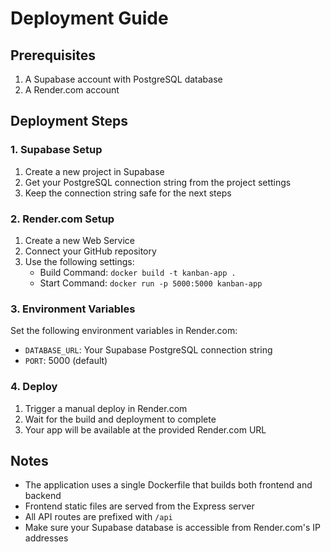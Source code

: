 # Deployment Guide

## Prerequisites
1. A Supabase account with PostgreSQL database
2. A Render.com account

## Deployment Steps

### 1. Supabase Setup
1. Create a new project in Supabase
2. Get your PostgreSQL connection string from the project settings
3. Keep the connection string safe for the next steps

### 2. Render.com Setup
1. Create a new Web Service
2. Connect your GitHub repository
3. Use the following settings:
   - Build Command: `docker build -t kanban-app .`
   - Start Command: `docker run -p 5000:5000 kanban-app`
   
### 3. Environment Variables
Set the following environment variables in Render.com:
- `DATABASE_URL`: Your Supabase PostgreSQL connection string
- `PORT`: 5000 (default)

### 4. Deploy
1. Trigger a manual deploy in Render.com
2. Wait for the build and deployment to complete
3. Your app will be available at the provided Render.com URL

## Notes
- The application uses a single Dockerfile that builds both frontend and backend
- Frontend static files are served from the Express server
- All API routes are prefixed with `/api`
- Make sure your Supabase database is accessible from Render.com's IP addresses
